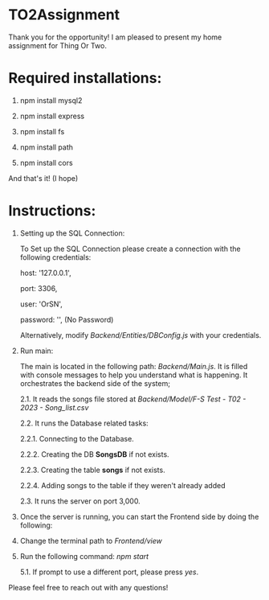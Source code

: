 # TO2Assignment

Thank you for the opportunity! I am pleased to present my home assignment for Thing Or Two.

# Required installations:

1. npm install mysql2

2. npm install express

3. npm install fs

4. npm install path

5. npm install cors

And that's it! (I hope)

# Instructions:

1. Setting up the SQL Connection:
   
   To Set up the SQL Connection please create a connection with the following credentials:
   
   host: '127.0.0.1',
   
   port: 3306,
   
   user: 'OrSN',
   
   password: '', (No Password)

   Alternatively, modify _Backend/Entities/DBConfig.js_ with your credentials.


2. Run main:
   
   The main is located in the following path: _Backend/Main.js_. It is filled with console messages to help you understand what is happening. It orchestrates the backend side of the system;
   
   2.1. It reads the songs file stored at _Backend/Model/F-S Test - T02 - 2023 - Song_list.csv_
   
   2.2. It runs the Database related tasks:
   
    2.2.1. Connecting to the Database.
   
    2.2.2. Creating the DB **SongsDB** if not exists.
   
    2.2.3. Creating the table **songs** if not exists.
   
    2.2.4. Adding songs to the table if they weren't already added
   
   2.3. It runs the server on port 3,000.


3. Once the server is running, you can start the Frontend side by doing the following:

   
4. Change the terminal path to _Frontend/view_

   
5. Run the following command: _npm start_
   
    5.1. If prompt to use a different port, please press _yes_.



Please feel free to reach out with any questions!
